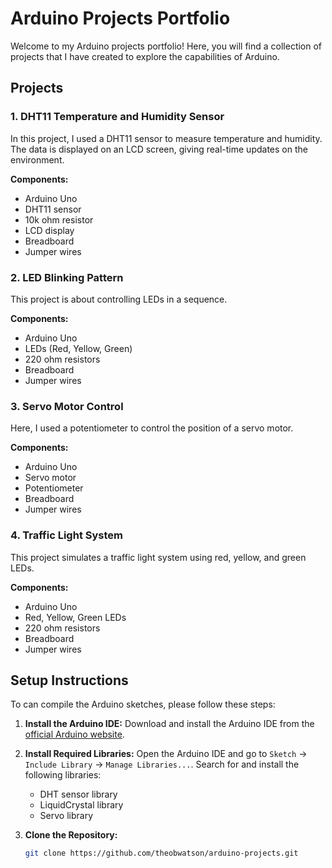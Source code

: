 # Arduino Projects Portfolio

Welcome to my Arduino projects portfolio! Here, you will find a collection of projects that I have created to explore the capabilities of Arduino.

## Projects

### 1. DHT11 Temperature and Humidity Sensor

In this project, I used a DHT11 sensor to measure temperature and humidity. The data is displayed on an LCD screen, giving real-time updates on the environment.

**Components:**

- Arduino Uno
- DHT11 sensor
- 10k ohm resistor
- LCD display
- Breadboard
- Jumper wires

### 2. LED Blinking Pattern

This project is about controlling LEDs in a sequence.

**Components:**

- Arduino Uno
- LEDs (Red, Yellow, Green)
- 220 ohm resistors
- Breadboard
- Jumper wires

### 3. Servo Motor Control

Here, I used a potentiometer to control the position of a servo motor.

**Components:**

- Arduino Uno
- Servo motor
- Potentiometer
- Breadboard
- Jumper wires

### 4. Traffic Light System

This project simulates a traffic light system using red, yellow, and green LEDs.

**Components:**

- Arduino Uno
- Red, Yellow, Green LEDs
- 220 ohm resistors
- Breadboard
- Jumper wires

## Setup Instructions

To can compile the Arduino sketches, please follow these steps:

1. **Install the Arduino IDE:**
   Download and install the Arduino IDE from the [official Arduino website](https://www.arduino.cc/en/software).

2. **Install Required Libraries:**
   Open the Arduino IDE and go to `Sketch` -> `Include Library` -> `Manage Libraries...`. Search for and install the following libraries:

   - DHT sensor library
   - LiquidCrystal library
   - Servo library

3. **Clone the Repository:**
   ```sh
   git clone https://github.com/theobwatson/arduino-projects.git
   ```
